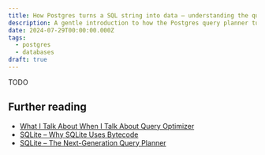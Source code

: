 ```yaml
---
title: How Postgres turns a SQL string into data – understanding the query planner
description: A gentle introduction to how the Postgres query planner turns SQL to queries and executes them.
date: 2024-07-29T00:00:00.000Z
tags:
  - postgres
  - databases
draft: true
---
```


TODO


## Further reading

- [What I Talk About When I Talk About Query Optimizer](https://xuanwo.io/2024/02-what-i-talk-about-when-i-talk-about-query-optimizer-part-1/)
- [SQLite – Why SQLite Uses Bytecode](https://www.sqlite.org/whybytecode.html)
- [SQLite – The Next-Generation Query Planner](https://www.sqlite.org/queryplanner-ng.html)
